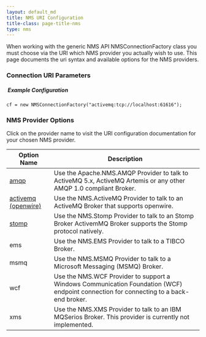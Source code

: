 ```yaml
---
layout: default_md
title: NMS URI Configuration 
title-class: page-title-nms
type: nms
---
```


When working with the generic NMS API NMSConnectionFactory class you must choose via the URI which NMS provider you actually wish to use. This page documents the uri syntax and available options for the NMS providers.

### Connection URI Parameters

#####  Example Configuration
```
cf = new NMSConnectionFactory("activemq:tcp://localhost:61616");
```
### NMS Provider Options

Click on the provider name to visit the URI configuration documentation for your chosen NMS provider.

|Option Name|Description|
|---|---|
|[amqp](providers/aqmp/uri-configuration)|Use the Apache.NMS.AMQP Provider to talk to ActiveMQ 5.x, ActiveMQ Artemis or any other AMQP 1.0 compliant Broker.|
|[activemq (openwire)](providers/activemq/uri-configuration)|Use the NMS.ActiveMQ Provider to talk to an ActiveMQ Broker that supports openwire.|
|[stomp](providers/stomp/uri-configuration)|Use the NMS.Stomp Provider to talk to an Stomp Broker ActivemMQ Broker supports the Stomp protocol natively.|
|ems|Use the NMS.EMS Provider to talk to a TIBCO Broker.|
|msmq|Use the NMS.MSMQ Provider to talk to a Microsoft Messaging (MSMQ) Broker.|
|wcf|Use the NMS.WCF Provider to support a Windows Communication Foundation (WCF) endpoint connection for connecting to a back-end broker.|
|xms|Use the NMS.XMS Provider to talk to an IBM MQSerios Broker. This provider is currently not implemented.|


